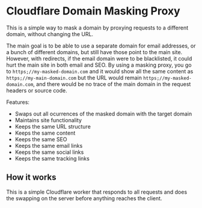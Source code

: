 # Cloudflare Domain Masking Proxy

This is a simple way to mask a domain by proxying requests to a different domain, without changing the URL.

The main goal is to be able to use a separate domain for email addresses, or a bunch of different domains, but still have those point to the main site. However, with redirects, if the email domain were to be blacklisted, it could hurt the main site in both email and SEO. By using a masking proxy, you go to `https;//my-masked-domain.com` and it would show all the same content as `https;//my-main-domain.com` but the URL would remain `https;//my-masked-domain.com`, and there would be no trace of the main domain in the request headers or source code.

Features:

- Swaps out all ocurrences of the masked domain with the target domain
- Maintains site functionality
- Keeps the same URL structure
- Keeps the same content
- Keeps the same SEO
- Keeps the same email links
- Keeps the same social links
- Keeps the same tracking links

## How it works

This is a simple Cloudflare worker that responds to all requests and does the swapping on the server before anything reaches the client.

